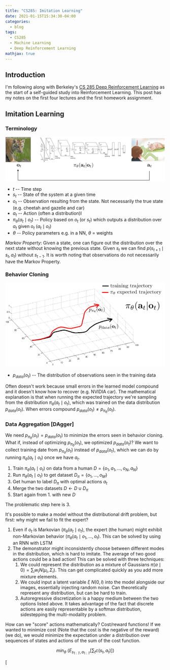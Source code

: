 ```yaml
---
title: "CS285: Imitation Learning"
date: 2021-01-15T15:34:30-04:00
categories:
  - blog
tags:
  - CS285
  - Machine Learning
  - Deep Reinforcement Learning
mathjax: true
---
```


## Introduction

I'm following along with Berkeley's [CS 285 Deep Reinforcement Learning](http://rail.eecs.berkeley.edu/deeprlcourse/) as the start of a self-guided study into Reinforcement Learning. 
This post has my notes on the first four lectures and the first homework assignment.

## Imitation Learning

### Terminology

![tiger](/assets/images/cs285/hw1/tiger.png)

* $t$ -- Time step
* $s_t$ -- State of the system at a given time
* $o_t$ -- Observation resulting from the state. Not necessarily the true state (e.g. cheetah and gazelle and car)
* $a_t$ -- Action (often a distribution)l
* $\pi_\theta(a_t \mid o_t)$ -- Policy based on $o_t$ (or $s_t$) which outputs a distribution over $a_t$ given $o_t$ ($a_t \mid o_t$)
* $\theta$ -- Policy parameters e.g. in a NN, $\theta$ = weights

_Markov Property_: Given a state, one can figure out the distribution over the next state without knowing the previous state. 
Given $s_t$ we can find $p(s_{t+1} \mid s_t, a_t)$ without $s_{t-1}$. 
It is worth noting that observations do not necessarily have the Markov Property.

### Behavior Cloning

![behavior cloning](/assets/images/cs285/hw1/behavior_cloning.png)

* $p_{data}(o_t)$ -- The distribution of observations seen in the training data

Often doesn't work because small errors in the learned model compound and it doesn't know how to recover (e.g. NVIDIA car). 
The mathematical explanation is that when running the expected trajectory we're sampling from the distribution $\pi_\theta(a_t \mid o_t)$, which was trained on the data distribution $p_{data}(o_t)$. 
When errors compound $p_{data}(o_t) \neq p_{\pi_\theta}(o_t)$.

### Data Aggregation [DAgger]

We need $p_{\pi_\theta}(o_t) = p_{data}(o_t)$ to minimize the errors seen in behavior cloning. 
What if, instead of optimizing $p_{\pi_\theta}(o_t)$, we optimized $p_{data}(o_t)$? 
We want to collect training date from $p_{\pi_\theta}(o_t)$ instead of $p_{data}(o_t)$, which we can do by running $\pi_\theta(a_t \mid o_t)$ once we have $a_t$.

1. Train $\pi_\theta(a_t \mid o_t)$ on data from a human $D = \{ o_1, a_1, \dots, o_N, a_N \}$
2. Run $\pi_\theta(a_t \mid o_t)$ to get dataset $D_\pi = \{ o_1,\dots, o_M\}$
3. Get human to label $D_\pi$ with optimal actions $a_t$
4. Merge the two datasets $D \leftarrow D \cup D_\pi$
5. Start again from 1. with new $D$

The problematic step here is 3.

It's possible to make a model without the distributional drift problem, but first: why might we fail to fit the expert?

1. Even if $o_t$ is Markovian ($\pi_\theta(a_t \mid o_t$), the expert (the human) might exhibit non-Markovian behavior ($\pi_\theta(a_t \mid o_1,\dots, o_t$). This can be solved by using an RNN with LSTM
2. The demonstrator might inconsistently choose between different modes in the distribution, which is hard to imitate. The average of two good actions could be a bad action! This can be solved with three techniques:
   1. We could represent the distribution as a mixture of Gaussians  $\pi(a \mid 0)=\sum_iw_iN(\mu_i,\Sigma_i)$. This can get complicated quickly as you add more mixture elements.
   2. We could input a latent variable $\xi ~ N(0,I)$ into the model alongside our images, essentially injecting random noise. Can theoretically represent any distribution, but can be hard to train.
   3. Autoregressive discretization is a happy medium between the two options listed above. It takes advantage of the fact that discrete actions are easily representable by a softmax distribution, sidestepping the multi-modality problem.

How can we "score" actions mathematically? Cost/reward functions! If we wanted to minimize cost (Note that the cost is the negative of the reward) (we do), we would minimize the expectation under a distribution over sequences of states and actions of the sum of the cost function.

$$
 min_\theta \ (E_{s_{1:T},a_{1:T}} \left[ \sum_t c(s_{t},a_{t}) \right])
$$

[
